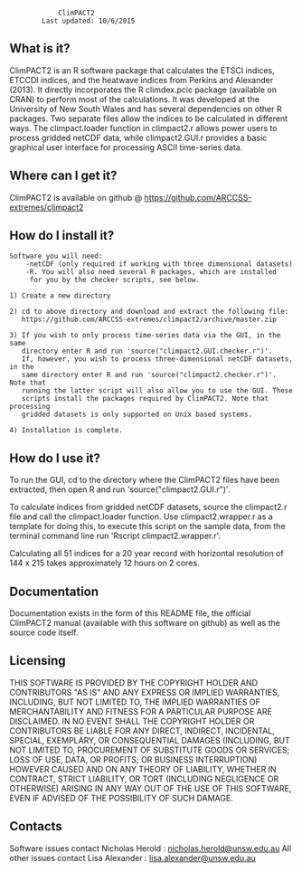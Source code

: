 

				ClimPACT2
			Last updated: 10/6/2015


  What is it?
  -----------
  
  ClimPACT2 is an R software package that calculates the ETSCI indices, ETCCDI 
  indices, and the heatwave indices from Perkins and Alexander (2013). It directly 
  incorporates the R climdex.pcic package (available on CRAN) to perform most 
  of the calculations. It was developed at the University of New South Wales and
  has several dependencies on other R packages. Two separate files allow the
  indices to be calculated in different ways. The climpact.loader function in 
  climpact2.r allows power users to process gridded netCDF data, while climpact2.GUI.r 
  provides a basic graphical user interface for processing ASCII time-series data.
  
  
  Where can I get it?
  -------------------
  
  ClimPACT2 is available on github @ https://github.com/ARCCSS-extremes/climpact2
  

  How do I install it?
  --------------------

    Software you will need:
        -netCDF (only required if working with three dimensional datasets)
        -R. You will also need several R packages, which are installed
         for you by the checker scripts, see below.

    1) Create a new directory

    2) cd to above directory and download and extract the following file:
       https://github.com/ARCCSS-extremes/climpact2/archive/master.zip

    3) If you wish to only process time-series data via the GUI, in the same 
       directory enter R and run 'source("climpact2.GUI.checker.r")'. 
       If, however, you wish to process three-dimensional netCDF datasets, in the
       same directory enter R and run 'source("climpact2.checker.r")'. Note that 
       running the latter script will also allow you to use the GUI. These 
       scripts install the packages required by ClimPACT2. Note that processing
       gridded datasets is only supported on Unix based systems.
 
    4) Installation is complete.


  How do I use it?
  ----------------

  To run the GUI, cd to the directory where the ClimPACT2 files have been
  extracted, then open R and run 'source("climpact2.GUI.r")'.

  To calculate indices from gridded netCDF datasets, source the climpact2.r 
  file and call the climpact.loader function. Use climpact2.wrapper.r as a
  template for doing this, to execute this script on the sample data, from the
  terminal command line run 'Rscript climpact2.wrapper.r'.

  Calculating all 51 indices for a 20 year record with horizontal resolution 
  of 144 x 215 takes approximately 12 hours on 2 cores. 


  Documentation
  -------------
  
  Documentation exists in the form of this README file, the official ClimPACT2
  manual (available with this software on github) as well as the source code
  itself.

  
  Licensing
  ---------

  THIS SOFTWARE IS PROVIDED BY THE COPYRIGHT HOLDER AND CONTRIBUTORS "AS IS" AND
  ANY EXPRESS OR IMPLIED WARRANTIES, INCLUDING, BUT NOT LIMITED TO, THE IMPLIED
  WARRANTIES OF MERCHANTABILITY AND FITNESS FOR A PARTICULAR PURPOSE ARE
  DISCLAIMED. IN NO EVENT SHALL THE COPYRIGHT HOLDER OR CONTRIBUTORS BE LIABLE
  FOR ANY DIRECT, INDIRECT, INCIDENTAL, SPECIAL, EXEMPLARY, OR CONSEQUENTIAL
  DAMAGES (INCLUDING, BUT NOT LIMITED TO, PROCUREMENT OF SUBSTITUTE GOODS OR
  SERVICES; LOSS OF USE, DATA, OR PROFITS; OR BUSINESS INTERRUPTION) HOWEVER
  CAUSED AND ON ANY THEORY OF LIABILITY, WHETHER IN CONTRACT, STRICT LIABILITY,
  OR TORT (INCLUDING NEGLIGENCE OR OTHERWISE) ARISING IN ANY WAY OUT OF THE USE
  OF THIS SOFTWARE, EVEN IF ADVISED OF THE POSSIBILITY OF SUCH DAMAGE.  
  

  Contacts
  --------
  
  Software issues contact Nicholas Herold : nicholas.herold@unsw.edu.au
  All other issues contact Lisa Alexander : lisa.alexander@unsw.edu.au

